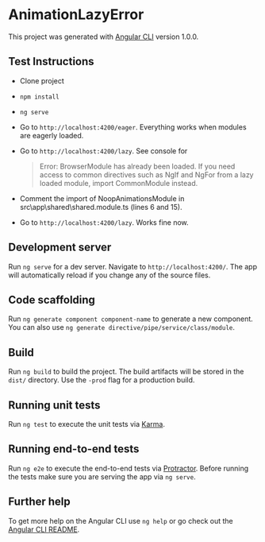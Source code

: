 # AnimationLazyError

This project was generated with [Angular CLI](https://github.com/angular/angular-cli) version 1.0.0.

## Test Instructions
* Clone project
* `npm install`
* `ng serve`
* Go to `http://localhost:4200/eager`. Everything works when modules are eagerly loaded.
* Go to `http://localhost:4200/lazy`. See console for
    >  Error: BrowserModule has already been loaded. If you need access to common directives such as NgIf and NgFor from a lazy loaded module, import CommonModule instead.

* Comment the import of NoopAnimationsModule in src\app\shared\shared.module.ts (lines 6 and 15).
* Go to `http://localhost:4200/lazy`. Works fine now.

## Development server

Run `ng serve` for a dev server. Navigate to `http://localhost:4200/`. The app will automatically reload if you change any of the source files.

## Code scaffolding

Run `ng generate component component-name` to generate a new component. You can also use `ng generate directive/pipe/service/class/module`.

## Build

Run `ng build` to build the project. The build artifacts will be stored in the `dist/` directory. Use the `-prod` flag for a production build.

## Running unit tests

Run `ng test` to execute the unit tests via [Karma](https://karma-runner.github.io).

## Running end-to-end tests

Run `ng e2e` to execute the end-to-end tests via [Protractor](http://www.protractortest.org/).
Before running the tests make sure you are serving the app via `ng serve`.

## Further help

To get more help on the Angular CLI use `ng help` or go check out the [Angular CLI README](https://github.com/angular/angular-cli/blob/master/README.md).
